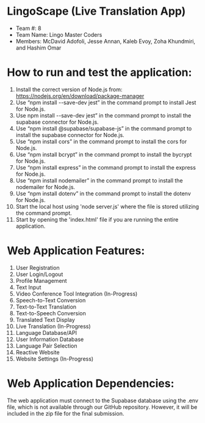 # LingoScape (Live Translation App) 
- Team #: 8
- Team Name: Lingo Master Coders
- Members: McDavid Adofoli, Jesse Annan, Kaleb Evoy, Zoha Khundmiri, and Hashim Omar
  
# How to run and test the application:
1. Install the correct version of Node.js from: https://nodejs.org/en/download/package-manager 
2. Use “npm install --save-dev jest” in the command prompt to install Jest for Node.js. 
3. Use npm install --save-dev jest” in the command prompt to install the supabase connector for Node.js. 
4. Use “npm install @supabase/supabase-js” in the command prompt to install the supabase connector for Node.js. 
5. Use “npm install cors” in the command prompt to install the cors for Node.js. 
6. Use “npm install bcrypt” in the command prompt to install the bycrypt for Node.js. 
7. Use “npm install express” in the command prompt to install the express for Node.js. 
8. Use “npm install nodemailer” in the command prompt to install the nodemailer for Node.js.
9. Use “npm install dotenv” in the command prompt to install the dotenv for Node.js. 
10. Start the local host using 'node server.js' where the file is stored utilizing the command prompt.
11. Start by opening the 'index.html' file if you are running the entire application.

# Web Application Features:
1. User Registration
2. User Login/Logout
3. Profile Management
4. Text Input
5. Video Conference Tool Integration (In-Progress)
6. Speech-to-Text Conversion
7. Text-to-Text Translation
8. Text-to-Speech Conversion
9. Translated Text Display
10. Live Translation (In-Progress)
11. Language Database/API
12. User Information Database 
13. Language Pair Selection
14. Reactive Website
15. Website Settings (In-Progress)
    
# Web Application Dependencies:
The web application must connect to the Supabase database using the .env file, which is not available through our GitHub repository. However, it will be included in the zip file for the final submission.
